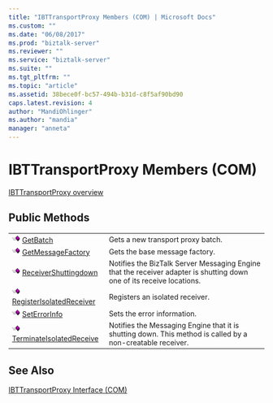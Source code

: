 ```yaml
---
title: "IBTTransportProxy Members (COM) | Microsoft Docs"
ms.custom: ""
ms.date: "06/08/2017"
ms.prod: "biztalk-server"
ms.reviewer: ""
ms.service: "biztalk-server"
ms.suite: ""
ms.tgt_pltfrm: ""
ms.topic: "article"
ms.assetid: 38bece0f-bc57-494b-b31d-c8f5af90bd90
caps.latest.revision: 4
author: "MandiOhlinger"
ms.author: "mandia"
manager: "anneta"
---
```

# IBTTransportProxy Members (COM)
[IBTTransportProxy overview](../core/ibttransportproxy-interface-com.md)  
  
## Public Methods  
  
|||  
|-|-|  
|![](../core/media/pubmethod.gif "pubmethod") [GetBatch](../core/ibttransportproxy-getbatch-method-com.md)|Gets a new transport proxy batch.|  
|![](../core/media/pubmethod.gif "pubmethod") [GetMessageFactory](../core/ibttransportproxy-getmessagefactory-method-com.md)|Gets the base message factory.|  
|![](../core/media/pubmethod.gif "pubmethod") [ReceiverShuttingdown](../core/ibttransportproxy-receivershuttingdown-method-com.md)|Notifies the BizTalk Server Messaging Engine that the receiver adapter is shutting down one of its receive locations.|  
|![](../core/media/pubmethod.gif "pubmethod") [RegisterIsolatedReceiver](../core/ibttransportproxy-registerisolatedreceiver-method-com.md)|Registers an isolated receiver.|  
|![](../core/media/pubmethod.gif "pubmethod") [SetErrorInfo](../core/ibttransportproxy-seterrorinfo-method-com.md)|Sets the error information.|  
|![](../core/media/pubmethod.gif "pubmethod") [TerminateIsolatedReceive](../core/ibttransportproxy-terminateisolatedreceive-method-com.md)|Notifies the Messaging Engine that it is shutting down. This method is called by a non-creatable receiver.|  
  
## See Also  
 [IBTTransportProxy Interface (COM)](../core/ibttransportproxy-interface-com.md)